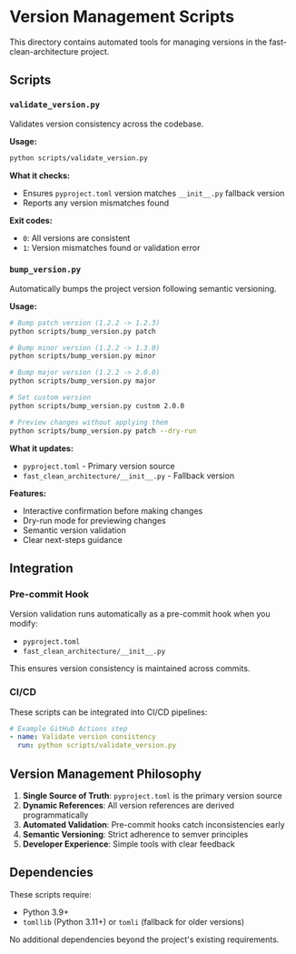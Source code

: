# Version Management Scripts

This directory contains automated tools for managing versions in the fast-clean-architecture project.

## Scripts

### `validate_version.py`

Validates version consistency across the codebase.

**Usage:**
```bash
python scripts/validate_version.py
```

**What it checks:**
- Ensures `pyproject.toml` version matches `__init__.py` fallback version
- Reports any version mismatches found

**Exit codes:**
- `0`: All versions are consistent
- `1`: Version mismatches found or validation error

### `bump_version.py`

Automatically bumps the project version following semantic versioning.

**Usage:**
```bash
# Bump patch version (1.2.2 -> 1.2.3)
python scripts/bump_version.py patch

# Bump minor version (1.2.2 -> 1.3.0)
python scripts/bump_version.py minor

# Bump major version (1.2.2 -> 2.0.0)
python scripts/bump_version.py major

# Set custom version
python scripts/bump_version.py custom 2.0.0

# Preview changes without applying them
python scripts/bump_version.py patch --dry-run
```

**What it updates:**
- `pyproject.toml` - Primary version source
- `fast_clean_architecture/__init__.py` - Fallback version

**Features:**
- Interactive confirmation before making changes
- Dry-run mode for previewing changes
- Semantic version validation
- Clear next-steps guidance

## Integration

### Pre-commit Hook

Version validation runs automatically as a pre-commit hook when you modify:
- `pyproject.toml`
- `fast_clean_architecture/__init__.py`

This ensures version consistency is maintained across commits.

### CI/CD

These scripts can be integrated into CI/CD pipelines:

```yaml
# Example GitHub Actions step
- name: Validate version consistency
  run: python scripts/validate_version.py
```

## Version Management Philosophy

1. **Single Source of Truth**: `pyproject.toml` is the primary version source
2. **Dynamic References**: All version references are derived programmatically
3. **Automated Validation**: Pre-commit hooks catch inconsistencies early
4. **Semantic Versioning**: Strict adherence to semver principles
5. **Developer Experience**: Simple tools with clear feedback

## Dependencies

These scripts require:
- Python 3.9+
- `tomllib` (Python 3.11+) or `tomli` (fallback for older versions)

No additional dependencies beyond the project's existing requirements.
